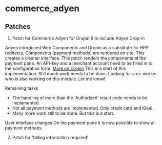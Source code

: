 # commerce_adyen
## Patches
1. Patch for Commerce Adyen for Drupal 8 to include Adyen Drop-in

Adyen introduced Web Components and Dropin as a substitute for HPP redirects. Components (payment methods) are rendered on site. 
This creates a cleaner interface. This patch renders the components at the payment pane. 
An API-key and a merchant account need to be filled in to the configuration form.
<a href="https://docs.adyen.com/checkout/drop-in-web">More on Dropin</a>
This is a start of this implementation. Still much work needs to be done.
Looking for a co-worker who is also working on this module. Let me know!


Remaining tasks

- The handling of more than the 'Authorized' result code needs to be implemented.
- Not all payment methods are implemented. Only credit card and iDeal.
- Many more work still to be done. But this is a start.

User interface changes
On the payment pane it is now possible to show all payment methods.

2. Patch for 'billing information required'
